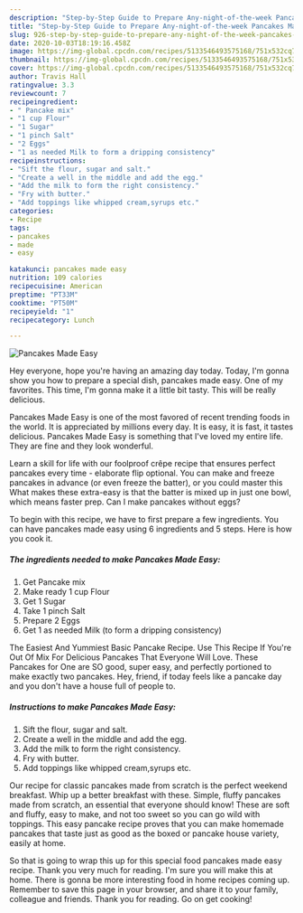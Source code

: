 ```yaml
---
description: "Step-by-Step Guide to Prepare Any-night-of-the-week Pancakes Made Easy"
title: "Step-by-Step Guide to Prepare Any-night-of-the-week Pancakes Made Easy"
slug: 926-step-by-step-guide-to-prepare-any-night-of-the-week-pancakes-made-easy
date: 2020-10-03T18:19:16.458Z
image: https://img-global.cpcdn.com/recipes/5133546493575168/751x532cq70/pancakes-made-easy-recipe-main-photo.jpg
thumbnail: https://img-global.cpcdn.com/recipes/5133546493575168/751x532cq70/pancakes-made-easy-recipe-main-photo.jpg
cover: https://img-global.cpcdn.com/recipes/5133546493575168/751x532cq70/pancakes-made-easy-recipe-main-photo.jpg
author: Travis Hall
ratingvalue: 3.3
reviewcount: 7
recipeingredient:
- " Pancake mix"
- "1 cup Flour"
- "1 Sugar"
- "1 pinch Salt"
- "2 Eggs"
- "1 as needed Milk to form a dripping consistency"
recipeinstructions:
- "Sift the flour, sugar and salt."
- "Create a well in the middle and add the egg."
- "Add the milk to form the right consistency."
- "Fry with butter."
- "Add toppings like whipped cream,syrups etc."
categories:
- Recipe
tags:
- pancakes
- made
- easy

katakunci: pancakes made easy 
nutrition: 109 calories
recipecuisine: American
preptime: "PT33M"
cooktime: "PT50M"
recipeyield: "1"
recipecategory: Lunch

---
```



![Pancakes Made Easy](https://img-global.cpcdn.com/recipes/5133546493575168/751x532cq70/pancakes-made-easy-recipe-main-photo.jpg)

Hey everyone, hope you're having an amazing day today. Today, I'm gonna show you how to prepare a special dish, pancakes made easy. One of my favorites. This time, I'm gonna make it a little bit tasty. This will be really delicious.

Pancakes Made Easy is one of the most favored of recent trending foods in the world. It is appreciated by millions every day. It is easy, it is fast, it tastes delicious. Pancakes Made Easy is something that I've loved my entire life. They are fine and they look wonderful.

Learn a skill for life with our foolproof crêpe recipe that ensures perfect pancakes every time - elaborate flip optional. You can make and freeze pancakes in advance (or even freeze the batter), or you could master this What makes these extra-easy is that the batter is mixed up in just one bowl, which means faster prep. Can I make pancakes without eggs?


To begin with this recipe, we have to first prepare a few ingredients. You can have pancakes made easy using 6 ingredients and 5 steps. Here is how you cook it.

<!--inarticleads1-->

##### The ingredients needed to make Pancakes Made Easy:

1. Get  Pancake mix
1. Make ready 1 cup Flour
1. Get 1 Sugar
1. Take 1 pinch Salt
1. Prepare 2 Eggs
1. Get 1 as needed Milk (to form a dripping consistency)


The Easiest And Yummiest Basic Pancake Recipe. Use This Recipe If You&#39;re Out Of Mix For Delicious Pancakes That Everyone Will Love. These Pancakes for One are SO good, super easy, and perfectly portioned to make exactly two pancakes. Hey, friend, if today feels like a pancake day and you don&#39;t have a house full of people to. 

<!--inarticleads2-->

##### Instructions to make Pancakes Made Easy:

1. Sift the flour, sugar and salt.
1. Create a well in the middle and add the egg.
1. Add the milk to form the right consistency.
1. Fry with butter.
1. Add toppings like whipped cream,syrups etc.


Our recipe for classic pancakes made from scratch is the perfect weekend breakfast. Whip up a better breakfast with these. Simple, fluffy pancakes made from scratch, an essential that everyone should know! These are soft and fluffy, easy to make, and not too sweet so you can go wild with toppings. This easy pancake recipe proves that you can make homemade pancakes that taste just as good as the boxed or pancake house variety, easily at home. 

So that is going to wrap this up for this special food pancakes made easy recipe. Thank you very much for reading. I'm sure you will make this at home. There is gonna be more interesting food in home recipes coming up. Remember to save this page in your browser, and share it to your family, colleague and friends. Thank you for reading. Go on get cooking!
